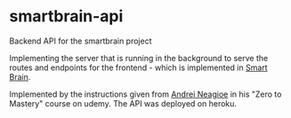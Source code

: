 # smartbrain-api
Backend API for the smartbrain project

Implementing the server that is running in the background to serve the routes and endpoints for the frontend - which is implemented in <a href="https://github.com/papstchaka/smartbrain" target="_blank">Smart Brain</a>.

Implemented by the instructions given from <a href="https://github.com/aneagoie" target="_blank">Andrei Neagioe</a> in his "Zero to Mastery" course on udemy. The API was deployed on heroku.